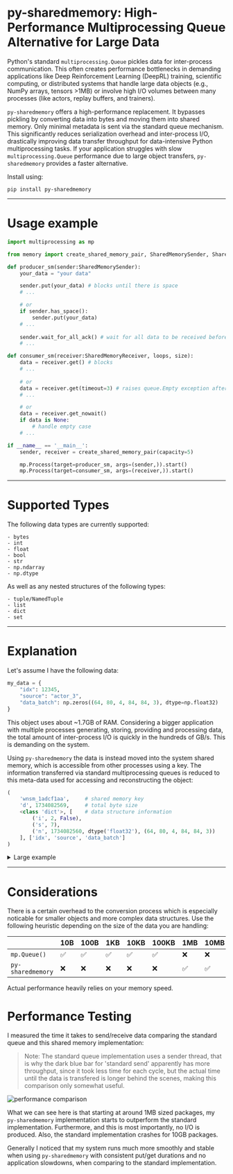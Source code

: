 # py-sharedmemory: High-Performance Multiprocessing Queue Alternative for Large Data

Python's standard `multiprocessing.Queue` pickles data for inter-process communication. This often creates performance bottlenecks in demanding applications like Deep Reinforcement Learning (DeepRL) training, scientific computing, or distributed systems that handle large data objects (e.g., NumPy arrays, tensors >1MB) or involve high I/O volumes between many processes (like actors, replay buffers, and trainers).

`py-sharedmemory` offers a high-performance replacement. It bypasses pickling by converting data into bytes and moving them into shared memory. Only minimal metadata is sent via the standard queue mechanism. This significantly reduces serialization overhead and inter-process I/O, drastically improving data transfer throughput for data-intensive Python multiprocessing tasks. If your application struggles with slow `multiprocessing.Queue` performance due to large object transfers, `py-sharedmemory` provides a faster alternative.

Install using:
```
pip install py-sharedmemory
```

---

# Usage example
```python
import multiprocessing as mp

from memory import create_shared_memory_pair, SharedMemorySender, SharedMemoryReceiver

def producer_sm(sender:SharedMemorySender):
    your_data = "your data"

    sender.put(your_data) # blocks until there is space
    # ...

    # or
    if sender.has_space():
        sender.put(your_data)
    # ...
    
    sender.wait_for_all_ack() # wait for all data to be received before closing the sender
    # ...

def consumer_sm(receiver:SharedMemoryReceiver, loops, size):
    data = receiver.get() # blocks
    # ...
    
    # or
    data = receiver.get(timeout=3) # raises queue.Empty exception after 3s
    # ...

    # or
    data = receiver.get_nowait()
    if data is None:
        # handle empty case
    # ...

if __name__ == '__main__':
    sender, receiver = create_shared_memory_pair(capacity=5)

    mp.Process(target=producer_sm, args=(sender,)).start()
    mp.Process(target=consumer_sm, args=(receiver,)).start()
```

---

# Supported Types

The following data types are currently supported:
```
- bytes
- int
- float
- bool
- str
- np.ndarray
- np.dtype
```

As well as any nested structures of the following types:
```
- tuple/NamedTuple
- list
- dict
- set
```

---

# Explanation

Let's assume I have the following data:
```python
my_data = {
    "idx": 12345,
    "source": "actor_3",
    "data_batch": np.zeros((64, 80, 4, 84, 84, 3), dtype=np.float32)
}
```
This object uses about ~1.7GB of RAM. Considering a bigger application with multiple processes generating, storing, providing and processing data, the total amount of inter-process I/O is quickly in the hundreds of GB/s. This is demanding on the system.

Using `py-sharedmemory` the data is instead moved into the system shared memory, which is accessible from other processes using a key. The information transferred via standard multiprocessing queues is reduced to this meta-data used for accessing and reconstructing the object:
```python
(
    'wnsm_1adcf1aa',     # shared memory key
    'd', 1734082569,     # total byte size
    <class 'dict'>, [    # data structure information
        ('i', 2, False),
        ('s', 7),
        ('n', 1734082560, dtype('float32'), (64, 80, 4, 84, 84, 3))
    ], ['idx', 'source', 'data_batch']
)
```

<details>

<summary>Large example</summary>

Assuming this is your data object:

```python
from typing import NamedTuple
class TestNamedTuple(NamedTuple):
    name: str
    value: int

extensive_test_data = {
    "test_id": 98765,
    "description": "This is a comprehensive test data object.",
    "is_active": True,
    "parameters": {
        "learning_rate": 0.001,
        "batch_size": 128,
        "optimizer": "adam",
        "epsilon": 1e-8,
        "byte_config": b'\x01\x02\x03\x04'
    },
    "data_samples": [
        {
            "sample_idx": 0,
            "image_data": np.random.rand(32, 32, 3).astype(np.float32),
            "label": 10,
            "confidence": 0.95,
            "flags": [True, False, True],
            "metadata": ("image", "png", 32, 32)
        },
        {
            "sample_idx": 1,
            "image_data": np.zeros((16, 16, 1), dtype=np.uint8),
            "label": 5,
            "confidence": 0.88,
            "flags": [False, False, True],
            "metadata": ("image", "jpeg", 16, 16)
        }
    ],
    "settings_list": [
        100,
        "high",
        False,
        0.5,
        b'setting_bytes',
        (1, 'a', True),
        {'nested_list_dict': [1, 2, {'deep_key': 'deep_value'}]},
        np.array([1.1, 2.2, 3.3])
    ],
    "unique_identifiers": {101, 202, 303, 101},
    "status_codes": set([b'success', b'pending', b'failed']),
    "data_types_used": [
        np.dtype('float32'),
        np.dtype('int64'),
        np.dtype('uint8'),
        np.dtype('bool_')
    ],
    "complex_nested_structure": {
        "level1_dict": {
            "level2_list": [
                "string_in_list",
                12345,
                True,
                (10, 20, 30),
                {"level3_dict": {"array_in_dict": np.arange(5)}},
                TestNamedTuple(name='example', value=99)
            ],
            "level2_set": {9, 8, 7, "set_string"},
            "level2_tuple": (
                "tuple_item_1",
                56.78,
                b'tuple_bytes',
                [1, 2, 3],
                {"nested_in_tuple": "hello"}
            )
        }
    },
    "empty_structures": {
        "empty_list": [],
        "empty_dict": {},
        "empty_set": set(),
        "empty_tuple": ()
    },
     "large_array_example": np.random.rand(64, 80, 4, 84, 84, 3).astype(np.float32)
}
```

Then the meta-data produced for this object is this:

`('wnsm_eb8850c8', 'd', 1734095454, <class 'dict'>, [('i', 3, False), ('s', 41), ('b', 1), ('d', 26, <class 'dict'>, [('f', 8), ('i', 2, False), ('s', 4), ('f', 8), ('r', 4)], ['learning_rate', 'batch_size', 'optimizer', 'epsilon', 'byte_config']), ('l', 12591, <class 'list'>, [('d', 12311, <class 'dict'>, [('i', 1, False), ('n', 12288, dtype('float32'), (32, 32, 3)), ('i', 1, False), ('f', 8), ('l', 3, <class 'list'>, [('b', 1), ('b', 1), ('b', 1)]), ('p', 10, <class 'tuple'>, [('s', 5), ('s', 3), ('i', 1, False), ('i', 1, False)])], ['sample_idx', 'image_data', 'label', 'confidence', 'flags', 'metadata']), ('d', 280, <class 'dict'>, [('i', 1, False), ('n', 256, dtype('uint8'), (16, 16, 1)), ('i', 1, False), ('f', 8), ('l', 3, <class 'list'>, [('b', 1), ('b', 1), ('b', 1)]), ('p', 11, <class 'tuple'>, [('s', 5), ('s', 4), ('i', 1, False), ('i', 1, False)])], ['sample_idx', 'image_data', 'label', 'confidence', 'flags', 'metadata'])]), ('l', 66, <class 'list'>, [('i', 1, False), ('s', 4), ('b', 1), ('f', 8), ('r', 13), ('p', 3, <class 'tuple'>, [('i', 1, False), ('s', 1), ('b', 1)]), ('d', 12, <class 'dict'>, [('l', 12, <class 'list'>, [('i', 1, False), ('i', 1, False), ('d', 10, <class 'dict'>, [('s', 10)], ['deep_key'])])], ['nested_list_dict']), ('n', 24, dtype('float64'), (3,))]), ('u', 5, <class 'set'>, [('i', 2, False), ('i', 1, False), ('i', 2, False)]), ('u', 20, <class 'set'>, [('r', 6), ('r', 7), ('r', 7)]), ('l', 21, <class 'list'>, [('t', 7), ('t', 5), ('t', 5), ('t', 4)]), ('d', 120, <class 'dict'>, [('d', 120, <class 'dict'>, [('l', 68, <class 'list'>, [('s', 14), ('i', 2, False), ('b', 1), ('p', 3, <class 'tuple'>, [('i', 1, False), ('i', 1, False), ('i', 1, False)]), ('d', 40, <class 'dict'>, [('d', 40, <class 'dict'>, [('n', 40, dtype('int64'), (5,))], ['array_in_dict'])], ['level3_dict']), ('p', 8, <class '__main__.TestNamedTuple'>, [('s', 7), ('i', 1, False)])]), ('u', 13, <class 'set'>, [('i', 1, False), ('s', 10), ('i', 1, False), ('i', 1, False)]), ('p', 39, <class 'tuple'>, [('s', 12), ('f', 8), ('r', 11), ('l', 3, <class 'list'>, [('i', 1, False), ('i', 1, False), ('i', 1, False)]), ('d', 5, <class 'dict'>, [('s', 5)], ['nested_in_tuple'])])], ['level2_list', 'level2_set', 'level2_tuple'])], ['level1_dict']), ('d', 0, <class 'dict'>, [('l', 0, <class 'list'>, []), ('d', 0, <class 'dict'>, [], []), ('u', 0, <class 'set'>, []), ('p', 0, <class 'tuple'>, [])], ['empty_list', 'empty_dict', 'empty_set', 'empty_tuple']), ('n', 1734082560, dtype('float32'), (64, 80, 4, 84, 84, 3))], ['test_id', 'description', 'is_active', 'parameters', 'data_samples', 'settings_list', 'unique_identifiers', 'status_codes', 'data_types_used', 'complex_nested_structure', 'empty_structures', 'large_array_example'])`

</details>

---

# Considerations
There is a certain overhead to the conversion process which is especially noticable for smaller objects and more complex data structures.
Use the following heuristic depending on the size of the data you are handling:

||10B|100B|1KB|10KB|100KB|1MB|10MB|100MB|1GB|10GB|
|---|---|---|---|---|---|---|---|---|---|---|
|``mp.Queue()``|✅|✅|✅|✅|✅|❌|❌|❌|❌|❌|
|``py-sharedmemory``|❌|❌|❌|❌|❌|✅|✅|✅|✅|✅|

Actual performance heavily relies on your memory speed.

# Performance Testing

I measured the time it takes to send/receive data comparing the standard queue and this shared memory implementation:

> Note: The standard queue implementation uses a sender thread, that is why the dark blue bar for 'standard send' apparently has more throughput, since it took less time for each cycle, but the actual time until the data is transfered is longer behind the scenes, making this comparison only somewhat useful.

![performance comparison](https://github.com/user-attachments/assets/2a7b4f93-7698-46d5-8bb8-9d5bc7863c8f)

What we can see here is that starting at around 1MB sized packages, my `py-sharedmemory` implementation starts to outperform the standard implementation.
Furthermore, and this is most importantly, no I/O is produced. Also, the standard implementation crashes for 10GB packages.

Generally I noticed that my system runs much more smoothly and stable when using `py-sharedmemory` with consistent put/get durations and no application slowdowns, when comparing to the standard implementation.
